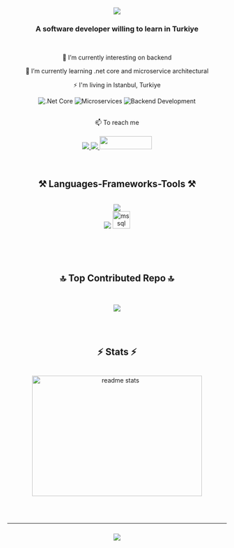 <h1 align="center">
    <img src="https://readme-typing-svg.herokuapp.com/?font=Righteous&size=35&center=true&vCenter=true&width=500&height=70&duration=4000&lines=Hi+There!+👋;+I'm+kadir+demirkaya!;" />
</h1>

<h3 align="center">A software developer willing to learn in Turkiye</h3>

<br/>

<div align="center">
 
 🔭 I’m currently interesting on backend 
 
 🌱 I’m currently learning .net core and microservice architectural

 ⚡ I'm living in Istanbul, Turkiye

 

![.Net Core](https://img.shields.io/badge/.NET%20Core-5C2D91?style=flat&logo=.net&logoColor=white)
![Microservices](https://img.shields.io/badge/Microservices-0078D4?style=flat&logo=microservices&logoColor=white)
![Backend Development](https://img.shields.io/badge/Backend%20Development-black?style=flat&logo=backend&logoColor=white)

<br/>
📫 To reach me
<br/>
<br/>

</div>
 
<div align="center"> 
  <a href="mailto:kadir.dmrky95@gmail.com">
    <img src="https://img.shields.io/badge/Gmail-333333?style=for-the-badge&logo=gmail&logoColor=red" />
  </a>
  <a href="https://linkedin.com/in/kadirdemirkaya" target="_blank">
    <img src="https://img.shields.io/badge/LinkedIn-0077B5?style=for-the-badge&logo=linkedin&logoColor=white" target="_blank" />
  </a>
  <a href="https://github.com/kadirdemirkaya" target="_blank">
    <img src="https://img.shields.io/badge/GitHub-%2312100E.svg?style=flat&logo=github&logoColor=white" width="120" height="30" />
  </a>
</div>

<br>
<br/>

<h2 align="center">⚒️ Languages-Frameworks-Tools ⚒️</h2>
<br/>
<div align="center">
    <img src="https://skillicons.dev/icons?i=cs,dotnet,postgres,postman,rabbitmq,redis,vscode,github,linkedin" /><br>
    <img src="https://skillicons.dev/icons?i=html,css,js,nginx,docker,git,ubuntu" />
   <img src="https://www.svgrepo.com/show/303229/microsoft-sql-server-logo.svg" alt="mssql" width="40" height="40"/>
</div>

<br/>
<br/>


<br>
<br>

<h2 align="center">🔝 Top Contributed Repo 🔝</h2>
<br>
 
<div align=center>
    
![](https://github-contributor-stats.vercel.app/api?username=kadirdemirkaya&limit=5&theme=tokyonight&combine_all_yearly_contributions=true)

</div>

<br>
<br>

<h2 align="center">⚡ Stats ⚡</h2>
<br>
<div align=center>
   <img width=390 height=276 src="https://github-readme-stats.vercel.app/api/top-langs/?username=kadirdemirkaya&hide=javascript,html" alt="readme stats" />
    

   
  <br/>
</div>

<br/><br/>
<hr/>

<h3 align="center">
    <img src="https://readme-typing-svg.herokuapp.com/?font=Righteous&size=25&center=true&vCenter=true&width=500&height=70&duration=4000&lines=Thanks+for+visiting!+✌️;+Shoot+me+a+message+on+Linkedin!;I'm+always+down+to+collab+:)">
</h3>

<br/>
